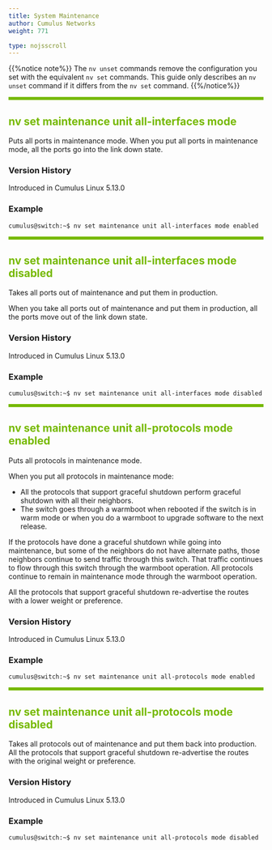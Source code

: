 ```yaml
---
title: System Maintenance
author: Cumulus Networks
weight: 771

type: nojsscroll
---
```

<style>
h { color: RGB(118,185,0)}
</style>
{{%notice note%}}
The `nv unset` commands remove the configuration you set with the equivalent `nv set` commands. This guide only describes an `nv unset` command if it differs from the `nv set` command.
{{%/notice%}}

<HR STYLE="BORDER: DASHED RGB(118,185,0) 0.5PX;BACKGROUND-COLOR: RGB(118,185,0);HEIGHT: 4.0PX;"/>

## <h>nv set maintenance unit all-interfaces mode</h>

Puts all ports in maintenance mode. When you put all ports in maintenance mode, all the ports go into the link down state.

### Version History

Introduced in Cumulus Linux 5.13.0

### Example

```
cumulus@switch:~$ nv set maintenance unit all-interfaces mode enabled
```

<HR STYLE="BORDER: DASHED RGB(118,185,0) 0.5PX;BACKGROUND-COLOR: RGB(118,185,0);HEIGHT: 4.0PX;"/>

## <h>nv set maintenance unit all-interfaces mode disabled</h>

Takes all ports out of maintenance and put them in production.

When you take all ports out of maintenance and put them in production, all the ports move out of the link down state.

### Version History

Introduced in Cumulus Linux 5.13.0

### Example

```
cumulus@switch:~$ nv set maintenance unit all-interfaces mode disabled
```

<HR STYLE="BORDER: DASHED RGB(118,185,0) 0.5PX;BACKGROUND-COLOR: RGB(118,185,0);HEIGHT: 4.0PX;"/>

## <h>nv set maintenance unit all-protocols mode enabled</h>

Puts all protocols in maintenance mode.

When you put all protocols in maintenance mode:
- All the protocols that support graceful shutdown perform graceful shutdown with all their neighbors.
- The switch goes through a warmboot when rebooted if the switch is in warm mode or when you do a warmboot to upgrade software to the next release.

If the protocols have done a graceful shutdown while going into maintenance, but some of the neighbors do not have alternate paths, those neighbors continue to send traffic through this switch. That traffic continues to flow through this switch through the warmboot operation. All protocols continue to remain in maintenance mode through the warmboot operation.

All the protocols that support graceful shutdown re-advertise the routes with a lower weight or preference.

### Version History

Introduced in Cumulus Linux 5.13.0

### Example

```
cumulus@switch:~$ nv set maintenance unit all-protocols mode enabled
```

<HR STYLE="BORDER: DASHED RGB(118,185,0) 0.5PX;BACKGROUND-COLOR: RGB(118,185,0);HEIGHT: 4.0PX;"/>

## <h>nv set maintenance unit all-protocols mode disabled</h>

Takes all protocols out of maintenance and put them back into production. All the protocols that support graceful shutdown re-advertise the routes with the original weight or preference.

### Version History

Introduced in Cumulus Linux 5.13.0

### Example

```
cumulus@switch:~$ nv set maintenance unit all-protocols mode disabled
```
